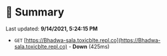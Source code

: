 # 📖 Summary
Last updated: **9/14/2021, 5:24:15 PM**

- `GET` [https://Bhadwa-sala.toxicblte.repl.co](https://Bhadwa-sala.toxicblte.repl.co) - **Down** (425ms)
